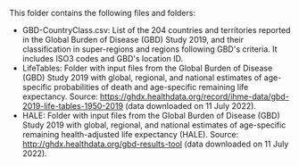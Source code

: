 This folder contains the following files and folders:

* GBD-CountryClass.csv: List of the 204 countries and territories reported in the Global Burden of Disease (GBD) Study 2019, and their classification in super-regions and regions following GBD's criteria. It includes ISO3 codes and GBD's location ID.
* LifeTables: Folder with input files from the Global Burden of Disease (GBD) Study 2019 with global, regional, and national estimates of age-specific probabilities of death and age-specific remaining life expectancy. Source: https://ghdx.healthdata.org/record/ihme-data/gbd-2019-life-tables-1950-2019 (data downloaded on 11 July 2022).
* HALE: Folder with input files from the Global Burden of Disease (GBD) Study 2019 with global, regional, and national estimates of age-specific remaining health-adjusted life expectancy (HALE). Source: http://ghdx.healthdata.org/gbd-results-tool (data downloaded on 11 July 2022).
